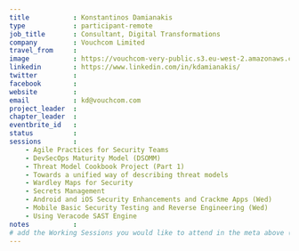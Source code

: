 ```yaml
---
title           : Konstantinos Damianakis
type            : participant-remote
job_title       : Consultant, Digital Transformations
company         : Vouchcom Limited
travel_from     :
image           : https://vouchcom-very-public.s3.eu-west-2.amazonaws.com/konstantinos.damianakis.jpeg
linkedin        : https://www.linkedin.com/in/kdamianakis/
twitter         :
facebook        :
website         :
email           : kd@vouchcom.com
project_leader  :
chapter_leader  :
eventbrite_id   :
status          : 
sessions        :
    - Agile Practices for Security Teams
    - DevSecOps Maturity Model (DSOMM)
    - Threat Model Cookbook Project (Part 1)
    - Towards a unified way of describing threat models
    - Wardley Maps for Security
    - Secrets Management
    - Android and iOS Security Enhancements and Crackme Apps (Wed)
    - Mobile Basic Security Testing and Reverse Engineering (Wed)
    - Using Veracode SAST Engine
notes           :
# add the Working Sessions you would like to attend in the meta above (use the session's title) e.g. sessions (one per line): -Security Playbooks Diagrams -Hackathon Daily Sessions
---
```

